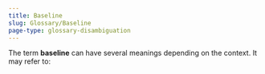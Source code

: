 ```yaml
---
title: Baseline
slug: Glossary/Baseline
page-type: glossary-disambiguation
---
```




The term **baseline** can have several meanings depending on the context. It may refer to:


